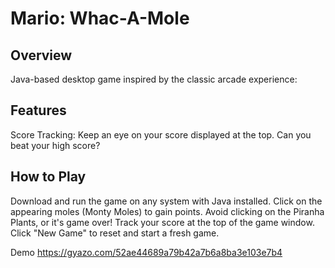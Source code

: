 # Mario: Whac-A-Mole

## Overview
Java-based desktop game inspired by the classic arcade experience:

## Features

Score Tracking: Keep an eye on your score displayed at the top. Can you beat your high score?

## How to Play
Download and run the game on any system with Java installed.
Click on the appearing moles (Monty Moles) to gain points.
Avoid clicking on the Piranha Plants, or it's game over!
Track your score at the top of the game window.
Click "New Game" to reset and start a fresh game.

Demo https://gyazo.com/52ae44689a79b42a7b6a8ba3e103e7b4
